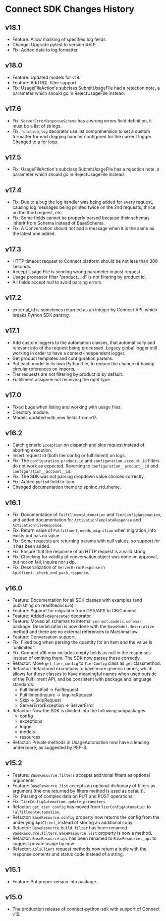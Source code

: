 # Connect SDK Changes History

## v18.1

* Feature: Allow masking of specified log fields.
* Change: Upgrade pytest to version 4.6.9.
* Fix: Added date to log formatter.

## v18.0

* Feature: Updated models for v18.
* Feature: Add RQL filter support.
* Fix: UsageFileAction's subclass SubmitUsageFile had a rejection note, a parameter which should go in RejectUsageFile instead. 

## v17.6

* Fix: `ServerErrorResponseSchema` has a wrong errors field definition, it must be a list of strings.
* Fix: `function_log` decorator use list comprehension to set a custom formatter for each logging handler configured for the current logger. Changed to a for loop.

## v17.5

* Fix: UsageFileAction's subclass SubmitUsageFile has a rejection note, a parameter which should go in RejectUsageFile instead.

## v17.4

* Fix: Due to a bug the log handler was being added for every request, causing log messages being printed twice on the 2nd requests, thrice on the third request, etc.
* Fix: Some fields cannot be properly parsed because their schemas inherit from Schema instead of BaseSchema.
* Fix: A Conversation should not add a message when it is the same as the latest one added.

## v17.3

* HTTP timeout request to Connect platform should be not less than 300 seconds.
* Accept Usage File is sending wrong parameter in post request.
* Usage processor filter "product__id" is not filtering by product id.
* All fields accept null to avoid parsing errors.

## v17.2

* external_id is sometimes returned as an integer by Connect API, which breaks Python SDK parsing.

## v17.1

* Add custom loggers to the automation classes, that automatically add relevant info of the request being processed. Legacy global logger still working in order to have a context-independent logger.
* Get product templates and configuration params.
* Put each model in its own Python file, to reduce the chance of having circular references on imports.
* Tier requests are not filtering by product id by default.
* Fulfillment assignee not receiving the right type.

## v17.0

* Fixed bugs when listing and working with usage files.
* Directory module.
* Models updated with new fields from v17.

## v16.2

* Catch generic `Exception` on dispatch and skip request instead of aborting execution.
* Insert request id (both tier config or fulfillment) on logs.
* Fix: The `configuration.product.id` and `configuration.account.id` filters do not work as expected. Reverting to `configuration__product__id` and `configuration__account__id`.
* Fix: The SDK was not parsing dropdown value choices correctly.
* Fix: Added `period` field to item.
* Changed documentation theme to sphinx_rtd_theme.

## v16.1

* Fix: Documentation of `FulfillmentAutomation` and `TierConfigAutomation`, and added documentation for `ActivationTemplateResponse` and `ActivationTileResponse`.
* Fix: Return value of `Fulfillment.needs_migration` when migration_info exists but has no value.
* Fix: Some requests are returning params with null values, so support for it has been added.
* Fix: Ensure that the response of an HTTP request is a valid string.
* Fix: Checking for validity of conversation object was done on approval, but not on fail, inquire nor skip.
* Fix: Deserialization of `ServerErrorResponse` in `ApiClient._check_and_pack_response`.

## v16.0

* Feature: Documentation for all SDK classes with examples (and publishing on readthedocs.io).
* Feature: Support for migration from OSA/APS to CB/Connect.
* Feature: Added `@deprecated` decorator.
* Feature: Moved all schemas to internal `connect.models.schemas` package. Deserialization is now done with the `BaseModel.deserialize` method and there are no external references to Marshmallow.
* Feature: Conversation support.
* Fix: Fixed bug when parsing the quantity for an item and the value is 'unlimited'.
* Fix: Connect v16 now includes empty fields as null in the responses instead of omitting them. The SDK now parses these correctly.
* Refactor: Move `get_tier_config` to `TierConfig` class as `get` classmethod.
* Refactor: Refactored exceptions to have more generic names, which allows for these classes to have meaningful names when used outside of the Fulfillment API, and be consistent with package and language standards:
  * FulfillmentFail -> FailRequest
  * FulfillmentInquire -> InquireRequest
  * Skip -> SkipRequest
  * ServerErrorException -> ServerError
* Refactor: Now the SDK is divided into the following subpackages:
  * config
  * exceptions
  * logger
  * models
  * resources
* Refactor: Private methods in UsageAutomation now have a leading underscore, as suggested by PEP-8.

## v15.2

* Feature: `BaseResource.filters` accepts additional filters as optional arguments.
* Feature: `BaseResource.list` accepts an optional dictionary of filters as argument (the one returned by filters method is used as default).
* Fix: Passing of complex data on PUT and POST operations.
* Fix: `TierConfigAutomation.update_parameters`.
* Refactor: `get_tier_config` has moved from `TierConfigAutomation` to `FulfillmentAutomation`.
* Refactor: `BaseResource.config` property now returns the config from the underlying `ApiClient`, instead of storing an additional copy.
* Refactor: `BaseResource.build_filter` has been renamed `BaseResource.filters`. `BaseResource.list` property is now a method.
* Refactor: `BaseResource.api` has been renamed to `BaseResource._api` to suggest private usage by now.
* Refactor: `ApliClient` request methods now return a tuple with the response contents and status code instead of a string.

## v15.1

* Feature: Put proper version into package.

## v15.0

* The production release of connect-python-sdk with support of Connect v15.
